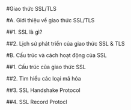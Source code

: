#Giao thức SSL/TLS

#A. Giới thiệu về giao thức SSL/TLS

##1. SSL là gì?

##2. Lịch sử phát triển của giao thức SSL & TLS

#B. Cấu trúc và cách hoạt động của SSL

##1. Cấu trúc của giao thức SSL

##2. Tìm hiểu các loại mã hóa

##3. SSL Handshake Protocol

##4. SSL Record Protocl
